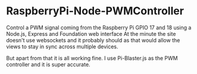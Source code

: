 RaspberryPi-Node-PWMController
========================================

Control a PWM signal coming from the Raspberry Pi GPIO 17 and 18 using a Node.js, Express and Foundation web interface
At the minute the site doesn't use websockets and it probably should as that would allow the views to stay in sync across multiple devices.

But apart from that it is all working fine. I use Pi-Blaster.js as the PWM controller and it is super accurate.